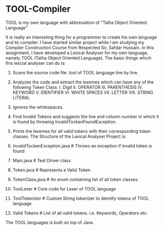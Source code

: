 # TOOL-Compiler
TOOL is my own language with abbreviation of "Talha Object Oriented Language"

It is really an interesting thing for a programmer to create his own language and its compiler. 
I have started similar project while I am studying my Compiler Construction Course from Respected Sir, Safdar Hussain.
In this assignment, I have developed a Lexical Analyser for my own language, namely TOOL (Talha Object Oriented Language).
The basic things which this lexcial analyser can do is:
1. Scans the source code file .tool of TOOL language line by line.
2. Analyzes the code and extract the lexemes which can have any of the following Token Class:
I. Digit
II. OPERATOR
III. PARENTHESIS
IV. KEYWORD
V. IDENTIFIER
VI. WHITE SPACES
VII. LETTER
VIII. STRING LITERAL

3. Ignores the whitespaces.
4. Find Invalid Tokens and suggests the line and column number in which it is found by throwing InvalidTockenFoundException.
5. Prints the lexemes for all valid tokens with their corresponding token classes.
The Structure of the Lexical Analyser Project is:
1. InvalidTockenException.java # Throws an exception if invalid token is found
2. Main.java # Test Driver class
3. Token.java # Represents a Valid Token
4. TokenClass.java # An enum containing list of all token classes.
5. ToolLexer # Core code for Lexer of TOOL language
6. ToolTokenizer # Custom String tokenizer to identify tokens of TOOL language
7. Valid Tokens # List of all valid tokens. i.e. Keywords, Operators etc.


The TOOL languages is built on top of Java.

